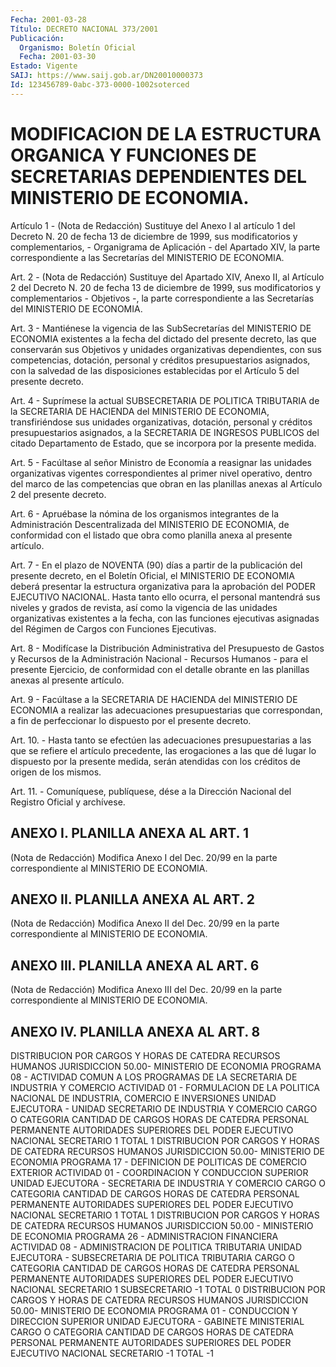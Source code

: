 ```yaml
---
Fecha: 2001-03-28
Título: DECRETO NACIONAL 373/2001
Publicación:
  Organismo: Boletín Oficial
  Fecha: 2001-03-30
Estado: Vigente
SAIJ: https://www.saij.gob.ar/DN20010000373
Id: 123456789-0abc-373-0000-1002soterced
---
```

# MODIFICACION DE LA ESTRUCTURA ORGANICA Y FUNCIONES DE SECRETARIAS DEPENDIENTES DEL MINISTERIO DE ECONOMIA.

<a id="1"></a>
Artículo 1 - (Nota de Redacción) Sustituye del Anexo I al artículo 1 del Decreto N. 20 de fecha 13 de diciembre de 1999, sus modificatorios y complementarios, - Organigrama de Aplicación - del Apartado XIV, la parte correspondiente a las Secretarías del MINISTERIO DE ECONOMIA.

<a id="2"></a>
Art. 2 - (Nota de Redacción) Sustituye del Apartado XIV, Anexo II, al Artículo 2 del Decreto N. 20 de fecha 13 de diciembre de 1999, sus modificatorios y complementarios - Objetivos -, la parte correspondiente  a  las Secretarías del MINISTERIO DE ECONOMIA.

<a id="3"></a>
Art.  3  -  Mantiénese  la   vigencia  de  las  SubSecretarías  del MINISTERIO DE ECONOMIA existentes  a  la  fecha  del  dictado  del presente  decreto,  las  que  conservarán  sus Objetivos y unidades organizativas   dependientes,  con  sus  competencias,    dotación, personal y créditos  presupuestarios asignados, con la salvedad de las disposiciones establecidas  por  el  Artículo  5  del  presente decreto.

<a id="4"></a>
Art.  4  - Suprímese la actual SUBSECRETARIA DE POLITICA TRIBUTARIA de la SECRETARIA DE HACIENDA del MINISTERIO DE ECONOMIA, transfiriéndose  sus  unidades organizativas, dotación, personal y créditos presupuestarios  asignados,  a  la  SECRETARIA DE INGRESOS PUBLICOS del citado Departamento de Estado, que se incorpora por la presente medida.

<a id="5"></a>
Art. 5 - Facúltase al señor Ministro de Economía  a  reasignar  las unidades  organizativas  vigentes correspondientes al primer nivel operativo, dentro del marco  de  las  competencias que obran en las planillas anexas al Artículo 2 del presente decreto.

<a id="6"></a>
Art. 6 - Apruébase la nómina de los organismos  integrantes  de  la Administración  Descentralizada  del  MINISTERIO  DE  ECONOMIA, de conformidad con el listado que obra como planilla anexa al presente artículo.

<a id="7"></a>
Art. 7 - En el plazo de NOVENTA (90) días a partir de la publicación  del  presente  decreto,  en  el  Boletín  Oficial,  el MINISTERIO  DE ECONOMIA deberá presentar la estructura organizativa para la aprobación  del  PODER EJECUTIVO NACIONAL. Hasta tanto ello ocurra, el personal mantendrá  sus niveles y grados de revista, así como  la vigencia de las unidades  organizativas  existentes  a  la fecha, con las funciones ejecutivas asignadas del Régimen de Cargos con Funciones Ejecutivas.

<a id="8"></a>
Art. 8  - Modifícase la Distribución Administrativa del Presupuesto de Gastos  y  Recursos  de  la  Administración  Nacional - Recursos Humanos - para el presente Ejercicio, de conformidad con el detalle obrante en las planillas anexas al presente artículo.

<a id="9"></a>
Art.  9 - Facúltase a la SECRETARIA DE HACIENDA del  MINISTERIO  DE ECONOMIA    a    realizar  las  adecuaciones  presupuestarias  que correspondan, a fin  de  perfeccionar  lo dispuesto por el presente decreto.

<a id="10"></a>
Art. 10. - Hasta tanto se efectúen las adecuaciones presupuestarias a las que se refiere el artículo precedente,  las erogaciones a las que dé lugar lo dispuesto por la presente medida,  serán  atendidas con los créditos de origen de los mismos.

<a id="11"></a>
Art. 11.  -  Comuníquese, publíquese, dése a la Dirección Nacional del Registro Oficial y archívese.

## ANEXO I. PLANILLA ANEXA AL ART. 1

<a id="1"></a>
(Nota de Redacción) Modifica Anexo I del Dec. 20/99 en la parte correspondiente al MINISTERIO DE ECONOMIA.

## ANEXO II. PLANILLA ANEXA AL ART. 2

<a id="1"></a>
(Nota de Redacción) Modifica Anexo II del Dec. 20/99 en la parte correspondiente al MINISTERIO DE ECONOMIA.

## ANEXO III. PLANILLA ANEXA AL ART. 6

<a id="1"></a>
(Nota de Redacción) Modifica Anexo III del Dec. 20/99 en la parte correspondiente al MINISTERIO DE ECONOMIA.

## ANEXO IV. PLANILLA ANEXA AL ART. 8

<a id="1"></a>
DISTRIBUCION POR CARGOS Y HORAS DE CATEDRA                                RECURSOS HUMANOS JURISDICCION 50.00- MINISTERIO DE ECONOMIA PROGRAMA 08 - ACTIVIDAD COMUN A LOS PROGRAMAS DE LA SECRETARIA DE INDUSTRIA Y COMERCIO ACTIVIDAD 01 - FORMULACION DE LA POLITICA NACIONAL DE INDUSTRIA, COMERCIO E INVERSIONES UNIDAD EJECUTORA - UNIDAD SECRETARIO DE INDUSTRIA Y COMERCIO CARGO O CATEGORIA                               CANTIDAD DE                                                CARGOS   HORAS DE CATEDRA PERSONAL PERMANENTE AUTORIDADES SUPERIORES DEL PODER EJECUTIVO NACIONAL SECRETARIO                           1 TOTAL                                1                  DISTRIBUCION POR CARGOS Y HORAS DE CATEDRA                                RECURSOS HUMANOS JURISDICCION 50.00- MINISTERIO DE ECONOMIA PROGRAMA 17 - DEFINICION DE POLITICAS DE COMERCIO EXTERIOR ACTIVIDAD 01 - COORDINACION Y CONDUCCION SUPERIOR UNIDAD EJECUTORA - SECRETARIA DE INDUSTRIA Y COMERCIO CARGO O CATEGORIA                       CANTIDAD DE                                        CARGOS  HORAS DE CATEDRA PERSONAL PERMANENTE AUTORIDADES SUPERIORES DEL PODER EJECUTIVO NACIONAL SECRETARIO                      1 TOTAL                           1                  DISTRIBUCION POR CARGOS Y HORAS DE CATEDRA                                RECURSOS HUMANOS JURISDICCION 50.00 - MINISTERIO DE ECONOMIA PROGRAMA 26 - ADMINISTRACION FINANCIERA ACTIVIDAD 08 - ADMINISTRACION DE POLITICA TRIBUTARIA UNIDAD EJECUTORA - SUBSECRETARIA DE POLITICA TRIBUTARIA CARGO O CATEGORIA                       CANTIDAD DE                                        CARGOS  HORAS DE CATEDRA PERSONAL PERMANENTE AUTORIDADES SUPERIORES DEL PODER EJECUTIVO NACIONAL SECRETARIO                      1 SUBSECRETARIO                  -1 TOTAL                           0                  DISTRIBUCION POR CARGOS Y HORAS DE CATEDRA                                RECURSOS HUMANOS JURISDICCION 50.00- MINISTERIO DE ECONOMIA PROGRAMA 01 - CONDUCCION Y DIRECCION SUPERIOR UNIDAD EJECUTORA - GABINETE MINISTERIAL CARGO O CATEGORIA                       CANTIDAD DE                                        CARGOS   HORAS DE CATEDRA PERSONAL PERMANENTE AUTORIDADES SUPERIORES DEL PODER EJECUTIVO NACIONAL SECRETARIO                     -1 TOTAL                          -1